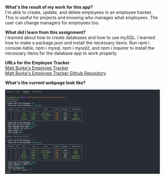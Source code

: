**What's the result of my work for this app?** <BR />
I'm able to create, update, and delete employees in an employee tracker. This is useful for projects and knowing who manages what employees.
The user can change managers for employees too.

**What did I learn from this assignment?** <BR />
I learned about how to create databases and how to use mySQL. I learned how to make a package.json and install the necessary items. Run npm i console-table, 
npm i mysql, npm i mysql2, and npm i inquirer to install the necessary items for the database app to work properly.

**URLs for the Employee Tracker** <BR />
<a href ="https://drive.google.com/file/d/16Qnn5hurO0qdrd2tDnhIqhFgBJe8JJYV/view?usp=sharing">Matt Burke's Employee Tracker</a> <BR />
<a href ="https://github.com/burkemm/matts-employee-tracker">Matt Burke's Employee Tracker Github Repository</a>

**What's the current webpage look like?** <BR />

![Matt Burke's Employee Tracker](.//Assets/Employee-Tracker.png)